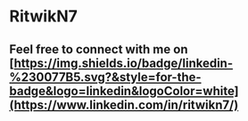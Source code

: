 # RitwikN7

<!--
**RitwikN7/RitwikN7** is a ✨ _special_ ✨ repository because its `README.md` (this file) appears on your GitHub profile.
-->

## Feel free to connect with me on [https://img.shields.io/badge/linkedin-%230077B5.svg?&style=for-the-badge&logo=linkedin&logoColor=white](https://www.linkedin.com/in/ritwikn7/)
